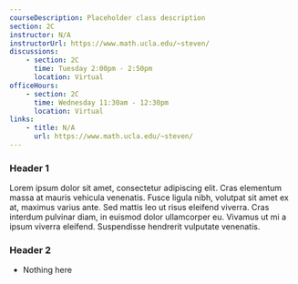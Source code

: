 ```yaml
---
courseDescription: Placeholder class description
section: 2C
instructor: N/A
instructorUrl: https://www.math.ucla.edu/~steven/
discussions:
    - section: 2C
      time: Tuesday 2:00pm - 2:50pm
      location: Virtual
officeHours:
    - section: 2C
      time: Wednesday 11:30am - 12:30pm
      location: Virtual
links:
    - title: N/A
      url: https://www.math.ucla.edu/~steven/
---
```


### Header 1

Lorem ipsum dolor sit amet, consectetur adipiscing elit. Cras elementum massa at mauris vehicula venenatis. Fusce ligula nibh, volutpat sit amet ex at, maximus varius ante. Sed mattis leo ut risus eleifend viverra. Cras interdum pulvinar diam, in euismod dolor ullamcorper eu. Vivamus ut mi a ipsum viverra eleifend. Suspendisse hendrerit vulputate venenatis.

### Header 2

-   Nothing here
